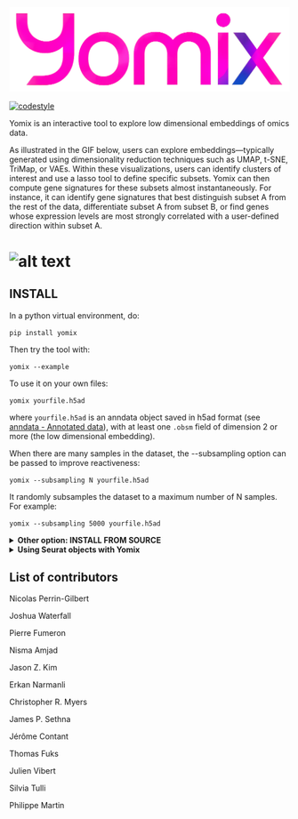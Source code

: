 <div align="center">
<img src="https://raw.githubusercontent.com/perrin-isir/yomix/main/yomix/assets/yomix_logo.png" alt="Yomix logo"></img>
</div>

[![codestyle](https://img.shields.io/badge/code%20style-black-000000.svg)](https://github.com/psf/black)

Yomix is an interactive tool to explore low dimensional embeddings of omics data.

As illustrated in the GIF below, users can explore embeddings—typically generated using dimensionality reduction techniques such as UMAP, t-SNE, TriMap, or VAEs. Within these visualizations, users can identify clusters of interest and use a lasso tool to define specific subsets. Yomix can then compute gene signatures for these subsets almost instantaneously. For instance, it can identify gene signatures that best distinguish subset A from the rest of the data, differentiate subset A from subset B, or find genes whose expression levels are most strongly correlated with a user-defined direction within subset A.

# ![alt text](https://raw.githubusercontent.com/perrin-isir/yomix/main/yomix/assets/yomix_gif.gif "GIF demo of the Yomix tool interface")

## INSTALL

In a python virtual environment, do:

    pip install yomix


Then try the tool with:

    yomix --example


To use it on your own files:

    yomix yourfile.h5ad

where `yourfile.h5ad` is an anndata object saved in h5ad format (see
 [anndata - Annotated data](https://anndata.readthedocs.io/en/latest/index.html#)), 
 with at least one `.obsm` field of dimension 2 or more (the low dimensional embedding).

When there are many samples in the dataset, the --subsampling option can be passed to improve reactiveness:

    yomix --subsampling N yourfile.h5ad

It randomly subsamples the dataset to a maximum number of N samples. For example:

    yomix --subsampling 5000 yourfile.h5ad


<details><summary> <b>Other option: INSTALL FROM SOURCE</b> </summary><p>

    git clone https://github.com/perrin-isir/yomix.git


We recommand to create a python environment with [micromamba](https://mamba.readthedocs.io/en/latest/user_guide/micromamba.html),
but any python package manager can be used instead.

    cd yomix

    micromamba create --name yomixenv --file environment.yaml

    micromamba activate yomixenv

    pip install -e .


Then try the tool with:

    yomix yomix/example/pbmc.h5ad

The input file must be an anndata object saved in h5ad format (see
 [anndata - Annotated data](https://anndata.readthedocs.io/en/latest/index.html#)), 
 with at least one `.obsm` field of dimension 2 or more.

</p></details>
<details><summary> <b>Using Seurat objects with Yomix </b> </summary><p>


You can use Seurat objects by converting them to .h5ad format in R:

Load required libraries:
```
library(rhdf5)
library(dplyr)
library(patchwork)
library(SeuratDisk)
library(Seurat)
library(SeuratData)
```
Load the object:
```
my_file <- readRDS("path.rds")
```
If it is a SingleCellExperiment object, convert to Seurat:
```
if (inherits(my_file, "SingleCellExperiment")) {
  my_file <- as.Seurat(my_file)
}
```
Save as H5Seurat:
```
SaveH5Seurat(my_file, filename = "filename.h5seurat")
```
Convert to .h5ad:
```
Convert("filename.h5seurat", dest = "h5ad", output.path = "/.h5ad")
```
</p></details>

## List of contributors

Nicolas Perrin-Gilbert

Joshua Waterfall

Pierre Fumeron

Nisma Amjad

Jason Z. Kim

Erkan Narmanli

Christopher R. Myers

James P. Sethna

Jérôme Contant

Thomas Fuks

Julien Vibert

Silvia Tulli

Philippe Martin
